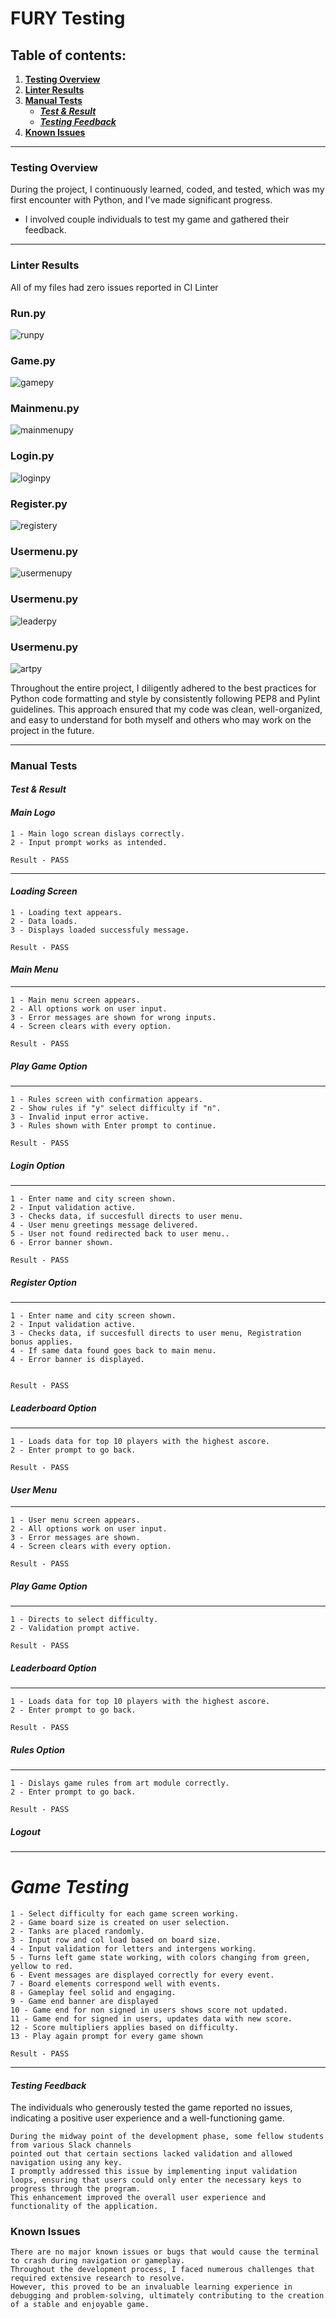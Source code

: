# FURY Testing
## Table of contents:
1. [**Testing Overview**](#testing-overview)
1. [**Linter Results**](#linter-results)
1. [**Manual Tests**](#manual-tests)
    * [***Test & Result***](#test-&-results)
    * [***Testing Feedback***](#testing-feedback)
1. [**Known Issues**](#known-issues)
---
### **Testing Overview**

During the project, I continuously learned, coded, and tested, which was my first encounter with Python, and I've made significant progress.

- I involved couple individuals to test my game and gathered their feedback.

---
### **Linter Results**

All of my files had zero issues reported in CI Linter

### **Run.py**
![runpy](assets/images/testing/runpy.png)
### **Game.py**
![gamepy](assets/images/testing/gamepy.png)
### **Mainmenu.py**
![mainmenupy](assets/images/testing/mainmenupy.png)
### **Login.py**
![loginpy](assets/images/testing/loginpy.png)
### **Register.py**
![registery](assets/images/testing/registerpy.png)
### **Usermenu.py**
![usermenupy](assets/images/testing/usermenupy.png)
### **Usermenu.py**
![leaderpy](assets/images/testing/leaderpy.png)
### **Usermenu.py**
![artpy](assets/images/testing/artpy.png)


Throughout the entire project, I diligently adhered to the best practices for Python code formatting and style by consistently following PEP8 and Pylint guidelines. This approach ensured that my code was clean, well-organized, and easy to understand for both myself and others who may work on the project in the future.

---


### **Manual Tests**
#### ***Test & Result***

#### ***Main Logo***

    1 - Main logo screan dislays correctly.
    2 - Input prompt works as intended.

    Result - PASS
---
#### ***Loading Screen***
    1 - Loading text appears.
    2 - Data loads.
    3 - Displays loaded successfuly message. 

    Result - PASS

#### ***Main Menu***
---
    1 - Main menu screen appears.
    2 - All options work on user input.
    3 - Error messages are shown for wrong inputs.
    4 - Screen clears with every option.

    Result - PASS

##### ***Play Game Option***
---
    1 - Rules screen with confirmation appears.
    2 - Show rules if "y" select difficulty if "n".
    3 - Invalid input error active.
    3 - Rules shown with Enter prompt to continue.

    Result - PASS

##### ***Login Option***   
---
    1 - Enter name and city screen shown.
    2 - Input validation active.
    3 - Checks data, if succesfull directs to user menu.
    4 - User menu greetings message delivered.
    5 - User not found redirected back to user menu..
    6 - Error banner shown.

    Result - PASS

##### ***Register Option*** 
---
    1 - Enter name and city screen shown.
    2 - Input validation active.
    3 - Checks data, if succesfull directs to user menu, Registration bonus applies.
    4 - If same data found goes back to main menu.
    4 - Error banner is displayed.
    

    Result - PASS

##### ***Leaderboard Option*** 
---
    1 - Loads data for top 10 players with the highest ascore.
    2 - Enter prompt to go back.

    Result - PASS

#### ***User Menu***
---
    1 - User menu screen appears.
    2 - All options work on user input.
    3 - Error messages are shown.
    4 - Screen clears with every option.

    Result - PASS

##### ***Play Game Option*** 
---
    1 - Directs to select difficulty.
    2 - Validation prompt active.

    Result - PASS

##### ***Leaderboard Option*** 
---
    1 - Loads data for top 10 players with the highest ascore.
    2 - Enter prompt to go back.

    Result - PASS

##### ***Rules Option*** 
---
    1 - Dislays game rules from art module correctly.
    2 - Enter prompt to go back.

    Result - PASS

##### ***Logout*** 
---

# ***Game Testing*** 
    
    1 - Select difficulty for each game screen working.
    2 - Game board size is created on user selection.
    2 - Tanks are placed randomly.
    3 - Input row and col load based on board size.
    4 - Input validation for letters and intergens working.
    5 - Turns left game state working, with colors changing from green, yellow to red.
    6 - Event messages are displayed correctly for every event.
    7 - Board elements correspond well with events.
    8 - Gameplay feel solid and engaging.
    9 - Game end banner are displayed 
    10 - Game end for non signed in users shows score not updated.
    11 - Game end for signed in users, updates data with new score.
    12 - Score multipliers applies based on difficulty.
    13 - Play again prompt for every game shown

    Result - PASS
---
#### ***Testing Feedback***

The individuals who generously tested the game reported no issues, indicating a positive user experience and a well-functioning game.

    During the midway point of the development phase, some fellow students from various Slack channels
    pointed out that certain sections lacked validation and allowed navigation using any key.
    I promptly addressed this issue by implementing input validation loops, ensuring that users could only enter the necessary keys to progress through the program.
    This enhancement improved the overall user experience and functionality of the application.

### **Known Issues**

    There are no major known issues or bugs that would cause the terminal to crash during navigation or gameplay.
    Throughout the development process, I faced numerous challenges that required extensive research to resolve.
    However, this proved to be an invaluable learning experience in debugging and problem-solving, ultimately contributing to the creation of a stable and enjoyable game.